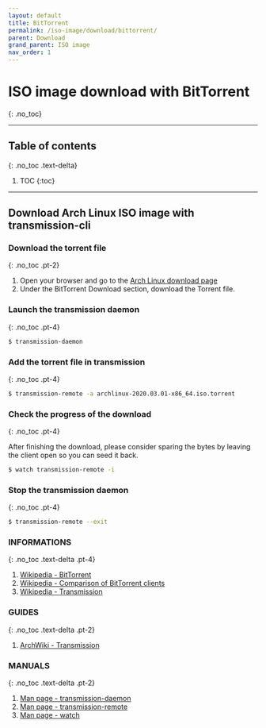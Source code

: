 ```yaml
---
layout: default
title: BitTorrent
permalink: /iso-image/download/bittorrent/
parent: Download
grand_parent: ISO image
nav_order: 1
---
```


# ISO image download with BitTorrent
{: .no_toc}

---

## Table of contents
{: .no_toc .text-delta}

1. TOC
{:toc}

---

## Download Arch Linux ISO image with transmission-cli

### Download the torrent file
{: .no_toc .pt-2}

1. Open your browser and go to the [Arch Linux download page](https://www.archlinux.org/download/)
1. Under the BitTorrent Download section, download the Torrent file.

### Launch the transmission daemon
{: .no_toc .pt-4}

```bash
$ transmission-daemon
```

### Add the torrent file in transmission
{: .no_toc .pt-4}

```bash
$ transmission-remote -a archlinux-2020.03.01-x86_64.iso.torrent
```

### Check the progress of the download
{: .no_toc .pt-4}

After finishing the download, please consider sparing the bytes by leaving the client open so you can seed it back.

```bash
$ watch transmission-remote -i
```

### Stop the transmission daemon
{: .no_toc .pt-4}

```bash
$ transmission-remote --exit
```

### INFORMATIONS
{: .no_toc .text-delta .pt-4}

1. [Wikipedia - BitTorrent](https://en.wikipedia.org/wiki/BitTorrent)
1. [Wikipedia - Comparison of BitTorrent clients](https://en.wikipedia.org/wiki/Comparison_of_BitTorrent_clients)
1. [Wikipedia - Transmission](https://en.wikipedia.org/wiki/Transmission_(BitTorrent_client))

### GUIDES
{: .no_toc .text-delta .pt-2}

1. [ArchWiki - Transmission](https://wiki.archlinux.org/index.php/Transmission)

### MANUALS
{: .no_toc .text-delta .pt-2}

1. [Man page - transmission-daemon](https://jlk.fjfi.cvut.cz/arch/manpages/man/extra/transmission-cli/transmission-daemon.1.en)
1. [Man page - transmission-remote](https://jlk.fjfi.cvut.cz/arch/manpages/man/extra/transmission-cli/transmission-remote.1.en)
1. [Man page - watch](https://jlk.fjfi.cvut.cz/arch/manpages/man/core/procps-ng/watch.1.en)
